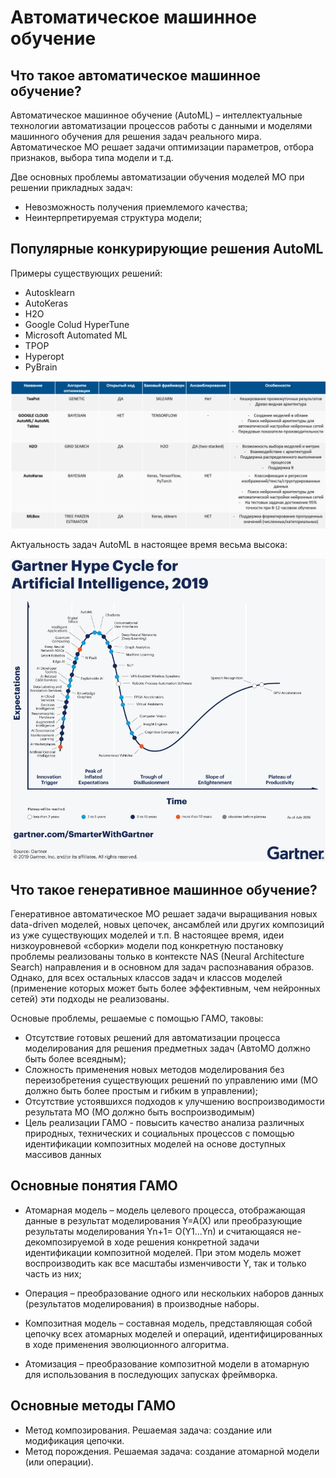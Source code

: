 # Автоматическое машинное обучение
## Что такое автоматическое машинное обучение?
Автоматическое машинное обучение (AutoML) – интеллектуальные технологии автоматизации процессов работы с данными и моделями машинного обучения для решения задач реального мира. Автоматическое МО решает задачи оптимизации параметров, отбора признаков, выбора типа модели и т.д.

Две основных проблемы автоматизации обучения моделей МО при решении прикладных задач:

* Невозможность получения приемлемого качества;
* Неинтерпретируемая структура модели;

## Популярные конкурирующие решения AutoML
Примеры существующих решений:

* Autosklearn
* AutoKeras
* H2O
* Google Colud HyperTune
* Microsoft Automated ML
* TPOP
* Hyperopt
* PyBrain

<img src="img_automl/automl_conc.png" alt="drawing" width="700"/>

Актуальность задач AutoML в настоящее время весьма высока:

<img src="img_automl/68747470733a2f2f626c6f67732e666f726265732e636f6d2f6c6f756973636f6c756d6275732f66696c65732f323031392f30392f476172746e65722d487970652d4379636c652d466f722d4172746966696369616c2d496e74656c6c6967656e63652d323031392e6a7.jfif" alt="drawing" width="700"/>

## Что такое генеративное машинное обучение?
Генеративное автоматическое МО решает задачи выращивания новых data-driven моделей, новых цепочек, ансамблей или других композиций из уже существующих моделей и т.п. В настоящее время, идеи низкоуровневой «сборки» модели под конкретную постановку проблемы реализованы только в контексте NAS (Neural Architecture Search) направления и в основном для задач распознавания образов. Однако, для всех остальных классов задач и классов моделей (применение которых может быть более эффективным, чем нейронных сетей) эти подходы не реализованы.

Основые проблемы, решаемые с помощью ГАМО, таковы:

* Отсутствие готовых решений для автоматизации процесса моделирования для решения предметных задач (АвтоМО должно быть более всеядным);
* Сложность применения новых методов моделирования без переизобретения существующих решений по управлению ими (МО должно быть более простым и гибким в управлении);
* Отсутствие устоявшихся подходов к улучшению воспроизводимости результата МО (МО должно быть воспроизводимым)
* Цель реализации ГАМО - повысить качество анализа различных природных, технических и социальных процессов с помощью идентификации композитных моделей на основе доступных массивов данных

## Основные понятия ГАМО
* Атомарная модель – модель целевого процесса, отображающая данные в результат моделирования Y=A(X) или преобразующие результаты моделирования Yn+1= O(Y1…Yn) и считающаяся не-декомпозируемой в ходе решения конкретной задачи идентификации композитной моделей. При этом модель может воспроизводить как все масштабы изменчивости Y, так и только часть из них;

* Операция – преобразование одного или нескольких наборов данных (результатов моделирования) в производные наборы.

* Композитная модель – составная модель, представляющая собой цепочку всех атомарных моделей и операций, идентифицированных в ходе применения эволюционного алгоритма.

* Атомизация – преобразование композитной модели в атомарную для использования в последующих запусках фреймворка.

## Основные методы ГАМО
* Метод композирования. Решаемая задача: создание или модификация цепочки.
* Метод порождения. Решаемая задача: создание атомарной модели (или операции).
